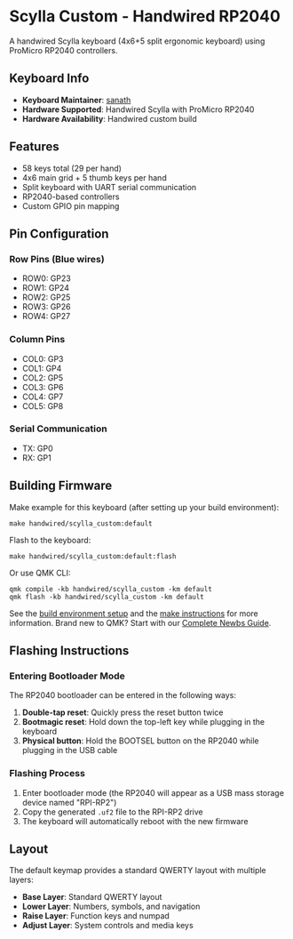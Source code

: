 # Scylla Custom - Handwired RP2040

A handwired Scylla keyboard (4x6+5 split ergonomic keyboard) using ProMicro RP2040 controllers.

## Keyboard Info

- **Keyboard Maintainer**: [sanath](https://github.com/yourusername)
- **Hardware Supported**: Handwired Scylla with ProMicro RP2040
- **Hardware Availability**: Handwired custom build

## Features

- 58 keys total (29 per hand)
- 4x6 main grid + 5 thumb keys per hand
- Split keyboard with UART serial communication
- RP2040-based controllers
- Custom GPIO pin mapping

## Pin Configuration

### Row Pins (Blue wires)
- ROW0: GP23
- ROW1: GP24
- ROW2: GP25
- ROW3: GP26
- ROW4: GP27

### Column Pins
- COL0: GP3
- COL1: GP4
- COL2: GP5
- COL3: GP6
- COL4: GP7
- COL5: GP8

### Serial Communication
- TX: GP0
- RX: GP1

## Building Firmware

Make example for this keyboard (after setting up your build environment):

    make handwired/scylla_custom:default

Flash to the keyboard:

    make handwired/scylla_custom:default:flash

Or use QMK CLI:

    qmk compile -kb handwired/scylla_custom -km default
    qmk flash -kb handwired/scylla_custom -km default

See the [build environment setup](https://docs.qmk.fm/#/getting_started_build_tools) and the [make instructions](https://docs.qmk.fm/#/getting_started_make_guide) for more information. Brand new to QMK? Start with our [Complete Newbs Guide](https://docs.qmk.fm/#/newbs).

## Flashing Instructions

### Entering Bootloader Mode

The RP2040 bootloader can be entered in the following ways:

1. **Double-tap reset**: Quickly press the reset button twice
2. **Bootmagic reset**: Hold down the top-left key while plugging in the keyboard
3. **Physical button**: Hold the BOOTSEL button on the RP2040 while plugging in the USB cable

### Flashing Process

1. Enter bootloader mode (the RP2040 will appear as a USB mass storage device named "RPI-RP2")
2. Copy the generated `.uf2` file to the RPI-RP2 drive
3. The keyboard will automatically reboot with the new firmware

## Layout

The default keymap provides a standard QWERTY layout with multiple layers:

- **Base Layer**: Standard QWERTY layout
- **Lower Layer**: Numbers, symbols, and navigation
- **Raise Layer**: Function keys and numpad
- **Adjust Layer**: System controls and media keys
